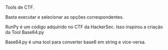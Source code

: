 Tools de CTF. 

Basta executar e selecionar as opções correspondentes.

RunPy é um código adquirido no CTF da HackerSec.
Isso inspirou a criação da Tool Base64.py

Base64.py é uma tool para converter base6 em string e vice-versa.

